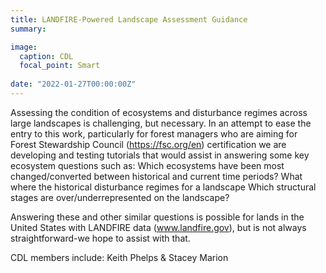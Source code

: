 ```yaml
---
title: LANDFIRE-Powered Landscape Assessment Guidance
summary:

image:
  caption: CDL
  focal_point: Smart
  
date: "2022-01-27T00:00:00Z"
---
```


Assessing the condition of ecosystems and disturbance regimes across large landscapes is challenging, but necessary.  In an attempt to ease the entry to this work, particularly for forest managers who are aiming for Forest Stewardship Council (https://fsc.org/en) certification we are developing and testing tutorials that would assist in answering some key ecosystem questions such as:
Which ecosystems have been most changed/converted between historical and current time periods?
What where the historical disturbance regimes for a landscape
Which structural stages are over/underrepresented on the landscape?

Answering these and other similar questions is possible for lands in the United States with LANDFIRE data (www.landfire.gov), but is not always straightforward-we hope to assist with that.

CDL members include: Keith Phelps & Stacey Marion